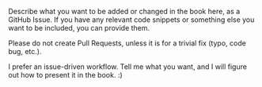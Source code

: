 Describe what you want to be added or changed in the book here, as a GitHub
Issue. If you have any relevant code snippets or something else you want to be
included, you can provide them.

Please do not create Pull Requests, unless it is for a trivial fix
(typo, code bug, etc.).

I prefer an issue-driven workflow. Tell me what you want, and I will figure out
how to present it in the book. :)
